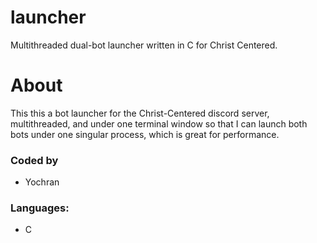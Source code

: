 # launcher
Multithreaded dual-bot launcher written in C for Christ Centered.

# About
This this a bot launcher for the Christ-Centered discord server, multithreaded, and under one terminal window so that I can launch both bots under one singular process, which is great for performance.

### Coded by
 - Yochran
 
### Languages:
 - C
